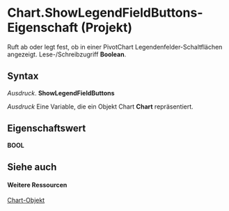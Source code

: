 
# Chart.ShowLegendFieldButtons-Eigenschaft (Projekt)
Ruft ab oder legt fest, ob in einer PivotChart Legendenfelder-Schaltflächen angezeigt. Lese-/Schreibzugriff  **Boolean**.

## Syntax

 _Ausdruck_. **ShowLegendFieldButtons**

 _Ausdruck_ Eine Variable, die ein Objekt Chart **Chart** repräsentiert.


## Eigenschaftswert

 **BOOL**


## Siehe auch


#### Weitere Ressourcen


[Chart-Objekt](810d4ec1-69d2-c432-b9da-57042b783b85.md)